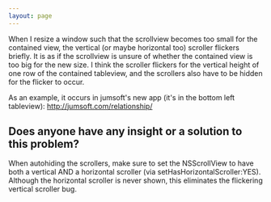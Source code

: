 ```yaml
---
layout: page
---
```




When I resize a window such that the scrollview becomes too small for the contained view, the vertical (or maybe horizontal too) scroller flickers briefly. It is as if the scrollview is unsure of whether the contained view is too big for the new size. I think the scroller flickers for the vertical height of one row of the contained tableview, and the scrollers also have to be hidden for the flicker to occur.

As an example, it occurs in jumsoft's new app (it's in the bottom left tableview):
http://jumsoft.com/relationship/

Does anyone have any insight or a solution to this problem?
----

When autohiding the scrollers, make sure to set the NSScrollView to have both a vertical AND a horizontal scroller (via setHasHorizontalScroller:YES). Although the horizontal scroller is never shown, this eliminates the flickering vertical scroller bug.
